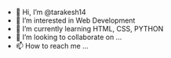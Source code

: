- 👋 Hi, I’m @tarakesh14
- 👀 I’m interested in Web Development
- 🌱 I’m currently learning HTML, CSS, PYTHON
- 💞️ I’m looking to collaborate on ...
- 📫 How to reach me ...

<!---
tarakesh14/tarakesh14 is a ✨ special ✨ repository because its `README.md` (this file) appears on your GitHub profile.
You can click the Preview link to take a look at your changes.
--->
